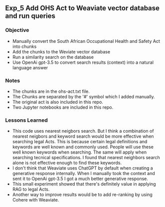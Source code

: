 ## Exp_5 Add OHS Act to Weaviate vector database and run queries

### Objective
- Manually convert the South African Occupational Health and Safety Act into chunks
- Add the chunks to the Weviate vector database
- Run a similarity search on the database
- Use OpenAi gpt-3.5 to convert search results (context) into a natural language answer

  
### Notes
- The chunks are in the ohs-act.txt file.
- The Chunks are separated by the '#' symbol which I added manually.
- The original act is also included in this repo.
- Two Jupyter notebooks are included in this repo.

### Lessons Learned
- This code uses nearest neigbors search. But I think a combination of nearest neigbors and keyword search would be more effective when searching legal Acts. This is because certain legal definitions and keywords are well known and commonly used. People will use these well known keywords when searching. The same will apply when searching tecnical specifications. I found that nearest neighbors search alone is not effective enough to find these keywords.
- I don't think that Weaviate uses ChatGPT by default when creating a generative response internally. When I manually took the context and sent it to OpenAi gpt-3.5 I got a much better generative response.
- This small experiment showed that there's definitely value in applying RAG to legal Acts.
- Another way to improve results would be to add re-ranking by using Cohere with Weaviate.
